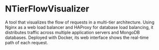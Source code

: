 # NTierFlowVisualizer
A tool that visualizes the flow of requests in a multi-tier architecture. Using Nginx as a web load balancer and HAProxy for database load balancing, it distributes traffic across multiple application servers and MongoDB databases. Deployed with Docker, its web interface shows the real-time path of each request.
